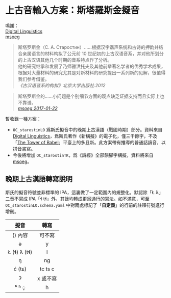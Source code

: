 # 上古音輸入方案：斯塔羅斯金擬音

鳴謝：<br>
[Digital Linguistics](https://github.com/digling/cddb)<br>
[msoeg](https://www.zhihu.com/people/msoeg)

> 斯塔罗斯金（С. А. Старостин）……根据汉字谐声系统和古诗的押韵并结合亲属语言的材料构拟了公元前 10 世纪初的上古汉语音系，并对他所划分的上古汉语其他几个时期的音系特点作了分析。<br>
> 他的研究继承和发展了乃师雅洪托夫及其他前辈著名学者的优秀学术成果，根据对大量材料的研究尤其是对新材料的研究提出一系列新的见解，很值得我们参考借鉴。<br>
> *《古汉语音系的构拟》北京大学出版社.2012*

> 斯塔罗斯金的……小问题是个别细节方面的观点缺乏证据支持而且实际上也不靠谱。<br>
> [*msoeg 2017-01-22*](https://www.zhihu.com/question/55030937/answer/142306406)

暫收錄一種方案：
- `OC_starostinLO` 爲斯氏擬音中的晚期上古漢語（戰國時期）部分。資料來自 [Digital Linguistics](https://github.com/digling/cddb)，爲斯氏著作《新構擬》的電子化，僅三千餘字，不及「[The Tower of Babel](https://starlingdb.org/)」平臺上的多且新。此方案帶有推導的普通話讀音，以拼音書寫。
- 今後將增加 `OC_starostinTK`，爲《詩經》全部韻腳字構擬，資料將來自 [msoeg](https://zhuanlan.zhihu.com/p/48871271)。

## 晚期上古漢語轉寫說明

斯氏的擬音符號並非標準的 IPA，這裏做了一定範圍內的規整化。默認除「Ł ƛ」二音不寫成 IPA「ɬ tɬ」外，其餘均轉成更爲通行的寫法。如不滿意，可至 `OC_starostinLO.schema.yaml` 中對兩處標記了「**自定義**」的行前的註釋符號進行增刪。

| 擬音 | 轉寫 |
| :---: | :---: |
| () 內容 | 可不寫 |
| ə | y |
| Ł (ɬ) ƛ (tɬ) | l |
| ŋ | ng |
| ć (tɕ) | tc ts c |
| ʔ | x 或不寫 |
| ʰ ʱ ◌̥ | h |